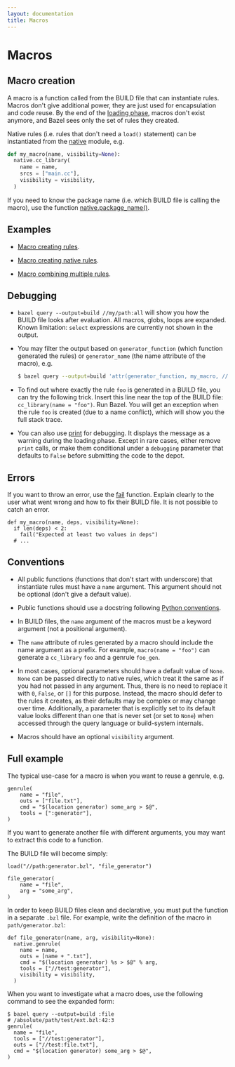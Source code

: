 ```yaml
---
layout: documentation
title: Macros
---
```


# Macros

## Macro creation

A macro is a function called from the BUILD file that can instantiate rules.
Macros don't give additional power, they are just used for encapsulation and
code reuse. By the end of the [loading phase](concepts.md#evaluation-model),
macros don't exist anymore, and Bazel sees only the set of rules they created.

Native rules (i.e. rules that don't need a `load()` statement) can be
instantiated from the [native](lib/native.html) module, e.g.

```python
def my_macro(name, visibility=None):
  native.cc_library(
    name = name,
    srcs = ["main.cc"],
    visibility = visibility,
  )
```

If you need to know the package name (i.e. which BUILD file is calling the
macro), use the function [native.package_name()](lib/native.html#package_name).

## Examples

* [Macro creating rules](cookbook.md#macro).

* [Macro creating native rules](cookbook.md#macro_native).

* [Macro combining multiple rules](cookbook.md#macro_compound).

## Debugging

*   `bazel query --output=build //my/path:all` will show you how the BUILD file
    looks after evaluation. All macros, globs, loops are expanded. Known
    limitation: `select` expressions are currently not shown in the output.

*   You may filter the output based on `generator_function` (which function
    generated the rules) or `generator_name` (the name attribute of the macro),
    e.g.
    ```bash
    $ bazel query --output=build 'attr(generator_function, my_macro, //my/path:all)'
    ```

*   To find out where exactly the rule `foo` is generated in a BUILD file, you
    can try the following trick. Insert this line near the top of the BUILD
    file: `cc_library(name = "foo")`. Run Bazel. You will get an exception when
    the rule `foo` is created (due to a name conflict), which will show you the
    full stack trace.

*   You can also use [print](lib/globals.html#print) for debugging. It displays
    the message as a warning during the loading phase. Except in rare cases,
    either remove `print` calls, or make them conditional under a `debugging`
    parameter that defaults to `False` before submitting the code to the depot.

## Errors

If you want to throw an error, use the [fail](lib/globals.html#fail) function.
Explain clearly to the user what went wrong and how to fix their BUILD file. It
is not possible to catch an error.

```
def my_macro(name, deps, visibility=None):
  if len(deps) < 2:
    fail("Expected at least two values in deps")
  # ...
```

## Conventions

*   All public functions (functions that don't start with underscore) that
    instantiate rules must have a `name` argument. This argument should not be
    optional (don't give a default value).

*   Public functions should use a docstring following [Python
    conventions](https://www.python.org/dev/peps/pep-0257/#one-line-docstrings).

*   In BUILD files, the `name` argument of the macros must be a keyword argument
    (not a positional argument).

*   The `name` attribute of rules generated by a macro should include the name
    argument as a prefix. For example, `macro(name = "foo")` can generate a
    `cc_library` `foo` and a genrule `foo_gen`.

*   In most cases, optional parameters should have a default value of `None`.
    `None` can be passed directly to native rules, which treat it the same as if
    you had not passed in any argument. Thus, there is no need to replace it
    with `0`, `False`, or `[]` for this purpose. Instead, the macro should defer
    to the rules it creates, as their defaults may be complex or may change over
    time. Additionally, a parameter that is explicitly set to its default value
    looks different than one that is never set (or set to `None`) when accessed
    through the query language or build-system internals.

*   Macros should have an optional `visibility` argument.

## Full example

The typical use-case for a macro is when you want to reuse a genrule, e.g.

```
genrule(
    name = "file",
    outs = ["file.txt"],
    cmd = "$(location generator) some_arg > $@",
    tools = [":generator"],
)
```

If you want to generate another file with different arguments, you may want to
extract this code to a function.

The BUILD file will become simply:

```
load("//path:generator.bzl", "file_generator")

file_generator(
    name = "file",
    arg = "some_arg",
)
```

In order to keep BUILD files clean and declarative, you must put the function in
a separate `.bzl` file. For example, write the definition of the macro in
`path/generator.bzl`:

```
def file_generator(name, arg, visibility=None):
  native.genrule(
    name = name,
    outs = [name + ".txt"],
    cmd = "$(location generator) %s > $@" % arg,
    tools = ["//test:generator"],
    visibility = visibility,
  )
```

When you want to investigate what a macro does, use the following command to
see the expanded form:

```
$ bazel query --output=build :file
# /absolute/path/test/ext.bzl:42:3
genrule(
  name = "file",
  tools = ["//test:generator"],
  outs = ["//test:file.txt"],
  cmd = "$(location generator) some_arg > $@",
)
```

